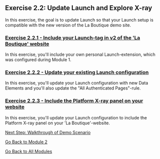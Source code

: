 ## Exercise 2.2: Update Launch and Explore X-ray
In this exercise, the goal is to update Launch so that your Launch setup is compatible with the new version of the La Boutique demo site.

### [Exercise 2.2.1 - Include your Launch-tag in v2 of the 'La Boutique' website](./ex1.md)
In this exercise, you'll include your own personal Launch-extension, which was configured during Module 1.

### [Exercise 2.2.2 - Update your existing Launch configuration](./ex2.md)
In this exercise, you'll update your Launch configuration with new Data Elements and you'll also update the "All Authenticated Pages"-rule.

### [Exercise 2.2.3 - Include the Platform X-ray panel on your website](./ex3.md)
In this exercise, you'll update your Launch configuration to include the Platform X-ray panel on your 'La Boutique'-website.

[Next Step: Walkthrough of Demo Scenario](../demo)

[Go Back to Module 2](../README.md)

[Go Back to All Modules](/../../)



